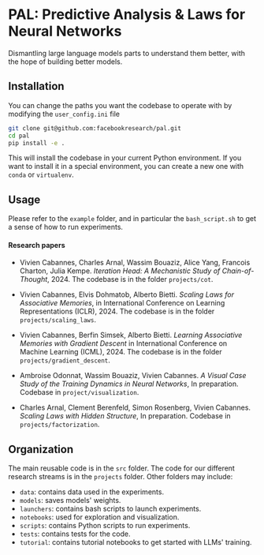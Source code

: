 # PAL: Predictive Analysis & Laws for Neural Networks

Dismantling large language models parts to understand them better, with the hope of building better models.

## Installation
You can change the paths you want the codebase to operate with by modifying the `user_config.ini` file
```bash
git clone git@github.com:facebookresearch/pal.git
cd pal
pip install -e .
```
This will install the codebase in your current Python environment.
If you want to install it in a special environment, you can create a new one with `conda` or `virtualenv`.

## Usage
Please refer to the `example` folder, and in particular the `bash_script.sh` to get a sense of how to run experiments.

#### Research papers
- Vivien Cabannes, Charles Arnal, Wassim Bouaziz, Alice Yang, Francois Charton, Julia Kempe. *Iteration Head: A Mechanistic Study of Chain-of-Thought*, 2024. The codebase is in the folder `projects/cot`.

- Vivien Cabannes, Elvis Dohmatob, Alberto Bietti. *Scaling Laws for Associative Memories*, in International Conference on Learning Representations (ICLR), 2024. The codebase is in the folder `projects/scaling_laws`.

- Vivien Cabannes, Berfin Simsek, Alberto Bietti. *Learning Associative Memories with Gradient Descent* in International Conference on Machine Learning (ICML), 2024. The codebase is in the folder `projects/gradient_descent`.

- Ambroise Odonnat, Wassim Bouaziz, Vivien Cabannes. *A Visual Case Study of the Training Dynamics in Neural Networks*, In preparation. Codebase in `project/visualization`.

- Charles Arnal, Clement Berenfeld, Simon Rosenberg, Vivien Cabannes. *Scaling Laws with Hidden Structure*, In preparation. Codebase in `projects/factorization`.

## Organization
The main reusable code is in the `src` folder.
The code for our different research streams is in the `projects` folder.
Other folders may include:
- `data`: contains data used in the experiments.
- `models`: saves models' weights.
- `launchers`: contains bash scripts to launch experiments.
- `notebooks`: used for exploration and visualization.
- `scripts`: contains Python scripts to run experiments.
- `tests`: contains tests for the code.
- `tutorial`: contains tutorial notebooks to get started with LLMs' training.
